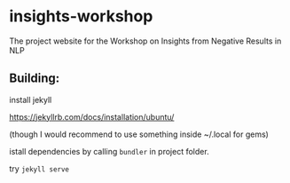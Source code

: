 # insights-workshop

The project website for the Workshop on Insights from Negative Results in NLP

## Building:

install jekyll

https://jekyllrb.com/docs/installation/ubuntu/

(though I would recommend to use something inside ~/.local for gems)

istall dependencies by calling `bundler` in project folder.

try `jekyll serve`
